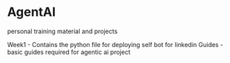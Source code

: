 # AgentAI
personal training material and projects

Week1 - Contains the python file for deploying self bot for linkedin
Guides - basic guides required for agentic ai project
